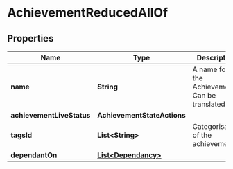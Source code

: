 

# AchievementReducedAllOf


## Properties

Name | Type | Description | Notes
------------ | ------------- | ------------- | -------------
**name** | **String** | A name for the Achievement. Can be translated | 
**achievementLiveStatus** | **AchievementStateActions** |  | 
**tagsId** | **List&lt;String&gt;** | Categorisation of the achievements |  [optional]
**dependantOn** | [**List&lt;Dependancy&gt;**](Dependancy.md) |  |  [optional]



